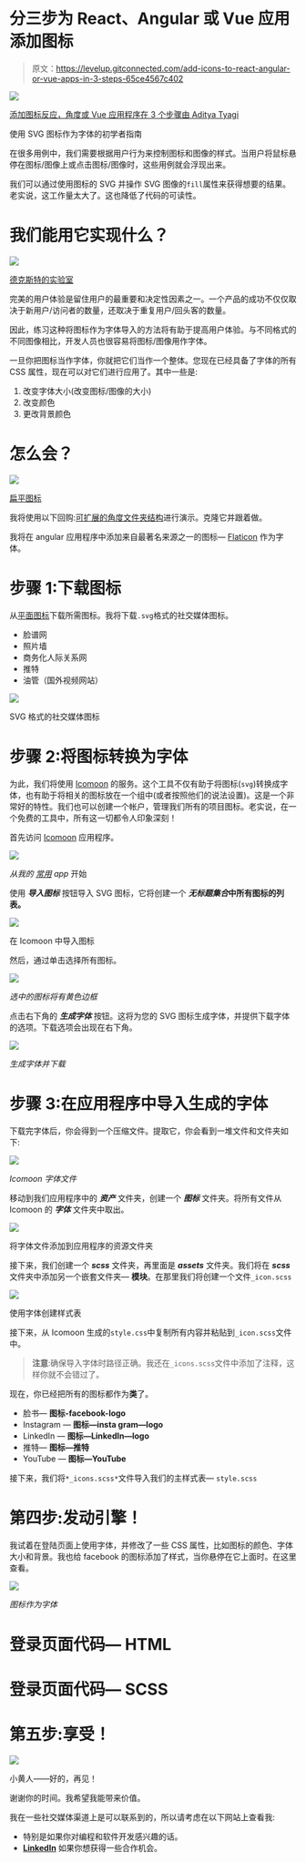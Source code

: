 # 分三步为 React、Angular 或 Vue 应用添加图标

> 原文：<https://levelup.gitconnected.com/add-icons-to-react-angular-or-vue-apps-in-3-steps-65ce4567c402>

![](img/9be53e37277c88ee25a02b52f2a84d50.png)

[添加图标反应，角度或 Vue 应用程序在 3 个步骤由 Aditya Tyagi](https://adityatyagi.com/index.php/2019/12/25/how-to-add-icons-to-react-angular-vue-apps/)

使用 SVG 图标作为字体的初学者指南

在很多用例中，我们需要根据用户行为来控制图标和图像的样式。当用户将鼠标悬停在图标/图像上或点击图标/图像时，这些用例就会浮现出来。

我们可以通过使用图标的 SVG 并操作 SVG 图像的`fill`属性来获得想要的结果。老实说，这工作量太大了。这也降低了代码的可读性。

# 我们能用它实现什么？

![](img/df18b65be0077209d28dc30294b1c96b.png)

[德克斯特的实验室](https://en.wikipedia.org/wiki/Dexter%27s_Laboratory)

完美的用户体验是留住用户的最重要和决定性因素之一。一个产品的成功不仅仅取决于新用户/访问者的数量，还取决于重复用户/回头客的数量。

因此，练习这种将图标作为字体导入的方法将有助于提高用户体验。与不同格式的不同图像相比，开发人员也很容易将图标/图像用作字体。

一旦你把图标当作字体，你就把它们当作一个整体。您现在已经具备了字体的所有 CSS 属性，现在可以对它们进行应用了。其中一些是:

1.  改变字体大小(改变图标/图像的大小)
2.  改变颜色
3.  更改背景颜色

# 怎么会？

![](img/91ac68001a0202a1fa45738da7e70ea4.png)

[扁平图标](https://www.flaticon.com/)

我将使用以下回购:[可扩展的角度文件夹结构](https://github.com/adityatyagi/scalable-angular-folder-structure)进行演示。克隆它并跟着做。

我将在 angular 应用程序中添加来自最著名来源之一的图标— [Flaticon](https://www.flaticon.com/) 作为字体。

# 步骤 1:下载图标

从[平面图标](https://www.flaticon.com/)下载所需图标。我将下载`.svg`格式的社交媒体图标。

*   脸谱网
*   照片墙
*   商务化人际关系网
*   推特
*   油管（国外视频网站）

![](img/8c5ac6aba887c559856839a2bbd25b5c.png)

SVG 格式的社交媒体图标

# 步骤 2:将图标转换为字体

为此，我们将使用 [Icomoon](https://icomoon.io/) 的服务。这个工具不仅有助于将图标(`svg`)转换成字体，也有助于将相关的图标放在一个组中(或者按照他们的说法设置)。这是一个非常好的特性。我们也可以创建一个帐户，管理我们所有的项目图标。老实说，在一个免费的工具中，所有这一切都令人印象深刻！

首先访问 [Icomoon](https://icomoon.io/) 应用程序。

![](img/107c09159937652c13c3e442b4e7609e.png)

*从我的* [*常用*](https://icomoon.io/) *app* 开始

使用 ***导入图标*** 按钮导入 SVG 图标，它将创建一个 ***无标题集合*中所有图标的列表。**

![](img/eb9235ece1ee1f17440aaed31dbdce42.png)

在 Icomoon 中导入图标

然后，通过单击选择所有图标。

![](img/186bdadd716919bd3e9a5466acfbc8d6.png)

*选中的图标将有黄色边框*

点击右下角的 ***生成字体*** 按钮。这将为您的 SVG 图标生成字体，并提供下载字体的选项。下载选项会出现在右下角。

![](img/196890f33d794cc473299b3bd947c0b8.png)

*生成字体并下载*

# 步骤 3:在应用程序中导入生成的字体

下载完字体后，你会得到一个压缩文件。提取它，你会看到一堆文件和文件夹如下:

![](img/350a59dbb068db0763bc49ad654be82c.png)

*Icomoon 字体文件*

移动到我们应用程序中的 ***资产*** 文件夹，创建一个 ***图标*** 文件夹。将所有文件从 Icomoon 的 ***字体*** 文件夹中取出。

![](img/3b636237a0cfd7224c8c77881843d3ef.png)

将字体文件添加到应用程序的资源文件夹

接下来，我们创建一个 ***scss*** 文件夹，再里面是 ***assets*** 文件夹。我们将在 ***scss*** 文件夹中添加另一个嵌套文件夹— **模块**。在那里我们将创建一个文件`_icon.scss`

![](img/91a3fc6ce7a14eac73c23f7db4b7a556.png)

使用字体创建样式表

接下来，从 Icomoon 生成的`style.css`中复制所有内容并粘贴到`_icon.scss`文件中。

> **注意**:确保导入字体时路径正确。我还在`_icons.scss`文件中添加了注释，这样你就不会错过了。

现在，你已经把所有的图标都作为**类**了。

*   脸书— **图标-facebook-logo**
*   Instagram — **图标—insta gram—logo**
*   LinkedIn — **图标—LinkedIn—logo**
*   推特— **图标—推特**
*   YouTube — **图标—YouTube**

接下来，我们将`*_icons.scss*`文件导入我们的主样式表— `style.scss`

# 第四步:发动引擎！

我试着在登陆页面上使用字体，并修改了一些 CSS 属性，比如图标的颜色、字体大小和背景。我也给 facebook 的图标添加了样式，当你悬停在它上面时。在这里查看。

![](img/98e9bf79fff3e9e3ee7c3fbaaf6b7282.png)

*图标作为字体*

# 登录页面代码— HTML

# 登录页面代码— SCSS

# 第五步:享受！

![](img/881dc3372bdb4994dafec45ed72aeb89.png)

小黄人——好的，再见！

谢谢你的时间。我希望我能带来价值。

我在一些社交媒体渠道上是可以联系到的，所以请考虑在以下网站上查看我:

*   特别是如果你对编程和软件开发感兴趣的话。
*   [**LinkedIn**](https://www.linkedin.com/in/aditya-tyagi-03b4189a/) 如果你想获得一些合作机会。